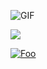 <!--
**roicort/roicort** is a ✨ _special_ ✨ repository because its `README.md` (this file) appears on your GitHub profile.

Here are some ideas to get you started:

- 🔭 I’m currently working on ...
- 🌱 I’m currently learning ...
- 👯 I’m looking to collaborate on ...
- 🤔 I’m looking for help with ...
- 💬 Ask me about ...
- 📫 How to reach me: ...
- 😄 Pronouns: ...
- ⚡ Fun fact: ...
-->

![GIF](https://roicort.github.io/images/wave.gif)

[<img src="http://www.google.com.au/images/nav_logo7.png">](http://google.com.au/)

[![Foo](http://www.google.com.au/images/nav_logo7.png)](http://google.com.au/)
